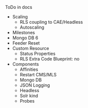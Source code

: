 ToDo in docs
 - Scaling
   - RLS coupling to CAE/Headless
   - Autoscaling
 - Milestones
 - Mongo DB 6
 - Feeder Reset
 - Custom Resource
   - Status Properties
   - RLS Extra Code Blueprint: no
 - Components
   - Affinities
   - Restart CMS/MLS
   - Mongo DB
   - JSON Logging
   - Headless
   - Solr kind
   - Probes